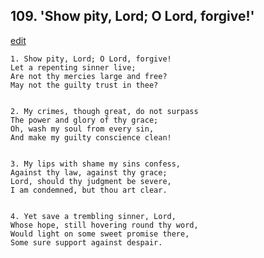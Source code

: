 
## 109.  'Show pity, Lord; O Lord, forgive!'
[edit](https://docs.google.com/document/d/1PBm5NcH9fij4GWciI%2DB53BgTh6Lr_2i1/edit?mode=html)



    1. Show pity, Lord; O Lord, forgive!
    Let a repenting sinner live;
    Are not thy mercies large and free?
    May not the guilty trust in thee?


    2. My crimes, though great, do not surpass
    The power and glory of thy grace;
    Oh, wash my soul from every sin,
    And make my guilty conscience clean!


    3. My lips with shame my sins confess,
    Against thy law, against thy grace;
    Lord, should thy judgment be severe,
    I am condemned, but thou art clear.


    4. Yet save a trembling sinner, Lord,
    Whose hope, still hovering round thy word,
    Would light on some sweet promise there,
    Some sure support against despair.
